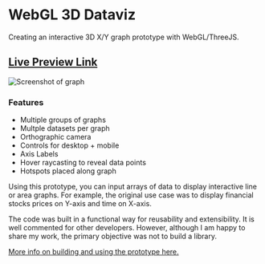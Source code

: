 # WebGL 3D Dataviz

Creating an interactive 3D X/Y graph prototype with WebGL/ThreeJS. 

## [Live Preview Link](https://swieder227.github.io/3D-dataviz-prototype/)

![Screenshot of graph](http://sethwieder.com/casestudies/pimco/pimco_dataviz-late.jpg)

### Features

- Multiple groups of graphs
- Multple datasets per graph
- Orthographic camera
- Controls for desktop + mobile
- Axis Labels
- Hover raycasting to reveal data points
- Hotspots placed along graph

Using this prototype, you can input arrays of data to display interactive line or area graphs. For example, the original use case was to display financial stocks prices on Y-axis and time on X-axis. 

The code was built in a functional way for reusability and extensibility. It is well commented for other developers. However, although I am happy to share my work, the primary objective was not to build a library. 

[More info on building and using the prototype here.](http://sethwieder.com/case-study_pimco.html)
